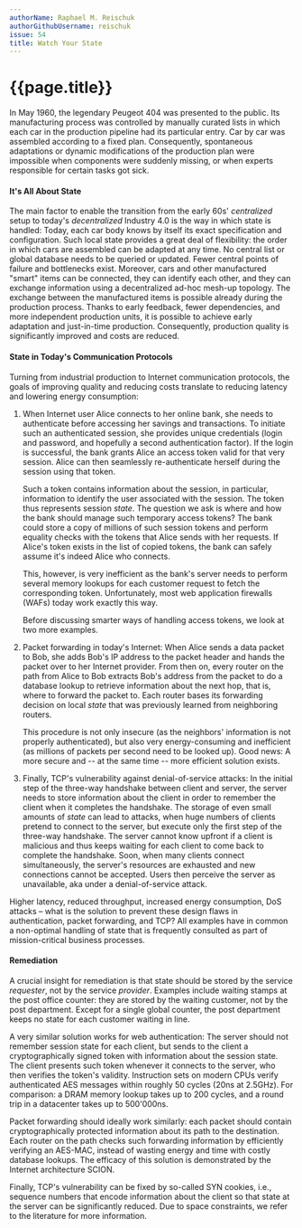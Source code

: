 ```yaml
---
authorName: Raphael M. Reischuk
authorGithubUsername: reischuk
issue: 54
title: Watch Your State
---
```

# {{page.title}}


In May 1960, the legendary Peugeot 404 was presented to the public. Its manufacturing process was controlled by manually curated lists in which each car in the production pipeline had its particular entry. Car by car was assembled according to a fixed plan. Consequently, spontaneous adaptations or dynamic modifications of the production plan were impossible when components were suddenly missing, or when experts responsible for certain tasks got sick.

[](./watch-your-state/photo-1488724034958-0faad88cf69f.jpg)


#### It's All About State

The main factor to enable the transition from the early 60s' *centralized* setup to today's *decentralized* Industry 4.0 is the way in which state is handled: Today, each car body knows by itself its exact specification and configuration. Such local state provides a great deal of flexibility: the order in which cars are assembled can be adapted at any time. No central list or global database needs to be queried or updated. Fewer central points of failure and bottlenecks exist. Moreover, cars and other manufactured "smart" items can be connected, they can identify each other, and they can exchange information using a decentralized ad-hoc mesh-up topology. The exchange between the manufactured items is possible already during the production process. Thanks to early feedback, fewer dependencies, and more independent production units, it is possible to achieve early adaptation and just-in-time production. Consequently, production quality is significantly improved and costs are reduced.

#### State in Today's Communication Protocols

Turning from industrial production to Internet communication protocols, the goals of improving quality and reducing costs translate to reducing latency and lowering energy consumption:

1. When Internet user Alice connects to her online bank, she needs to authenticate before accessing her savings and transactions. To initiate such an authenticated session, she provides unique credentials (login and password, and hopefully a second authentication factor). If the login is successful, the bank grants Alice an access token valid for that very session. Alice can then seamlessly re-authenticate herself during the session using that token.

    Such a token contains information about the session, in particular, information to identify the user associated with the session. The token thus represents session *state*. The question we ask is where and how the bank should manage such temporary access tokens? The bank could store a copy of millions of such session tokens and perform equality checks with the tokens that Alice sends with her requests. If Alice's token exists in the list of copied tokens, the bank can safely assume it's indeed Alice who connects.

    This, however, is very inefficient as the bank's server needs to perform several memory lookups for each customer request to fetch the corresponding token. Unfortunately, most web application firewalls (WAFs) today work exactly this way.

    Before discussing smarter ways of handling access tokens, we look at two more examples.


2. Packet forwarding in today's Internet: When Alice sends a data packet to Bob, she adds Bob's IP address to the packet header and hands the packet over to her Internet provider. From then on, every router on the path from Alice to Bob extracts Bob's address from the packet to do a database lookup to retrieve information about the next hop, that is, where to forward the packet to. Each router bases its forwarding decision on local *state* that was previously learned from neighboring routers.

    This procedure is not only insecure (as the neighbors' information is not properly authenticated), but also very energy-consuming and inefficient (as millions of packets per second need to be looked up). Good news: A more secure and -- at the same time -- more efficient solution exists.


3. Finally, TCP's vulnerability against denial-of-service attacks: In the initial step of the three-way handshake between client and server, the server needs to store information about the client in order to remember the client when it completes the handshake. The storage of even small amounts of *state* can lead to attacks, when huge numbers of clients pretend to connect to the server, but execute only the first step of the three-way handshake. The server cannot know upfront if a client is malicious and thus keeps waiting for each client to come back to complete the handshake. Soon, when many clients connect simultaneously, the server's resources are exhausted and new connections cannot be accepted. Users then perceive the server as unavailable, aka under a denial-of-service attack.

Higher latency, reduced throughput, increased energy consumption, DoS attacks – what is the solution to prevent these design flaws in authentication, packet forwarding, and TCP? All examples have in common a non-optimal handling of state that is frequently consulted as part of mission-critical business processes.

#### Remediation

A crucial insight for remediation is that state should be stored by the service *requester*, not by the service *provider*. Examples include waiting stamps at the post office counter: they are stored by the waiting customer, not by the post department. Except for a single global counter, the post department keeps no state for each customer waiting in line.

A very similar solution works for web authentication: The server should not remember session state for each client, but sends to the client a cryptographically signed token with information about the session state. The client presents such token whenever it connects to the server, who then verifies the token's validity. Instruction sets on modern CPUs verify authenticated AES messages within roughly 50 cycles (20ns at 2.5GHz). For comparison: a DRAM memory lookup takes up to 200 cycles, and a round trip in a datacenter takes up to 500'000ns.

Packet forwarding should ideally work similarly: each packet should contain cryptographically protected information about its path to the destination. Each router on the path checks such forwarding information by efficiently verifying an AES-MAC, instead of wasting energy and time with costly database lookups. The efficacy of this solution is demonstrated by the Internet architecture SCION.


Finally, TCP's vulnerability can be fixed by so-called SYN cookies, i.e., sequence numbers that encode information about the client so that state at the server can be significantly reduced. Due to space constraints, we refer to the literature for more information.

